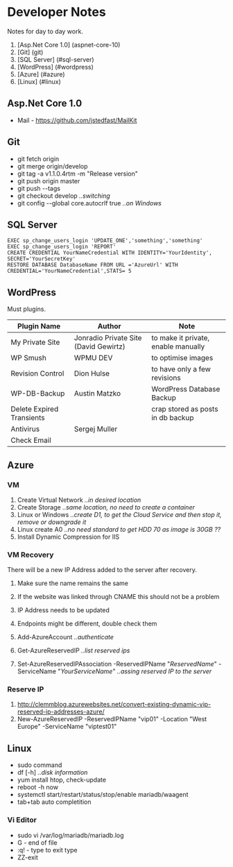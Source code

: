 # Developer Notes
Notes for day to day work.

1. [Asp.Net Core 1.0] (aspnet-core-10)
2. [Git] (git)
3. [SQL Server] (#sql-server)
4. [WordPress] (#wordpress)
5. [Azure] (#azure)
6. [Linux] (#linux)
 
## Asp.Net Core 1.0
- Mail - https://github.com/jstedfast/MailKit

## Git
- git fetch origin
- git merge origin/develop
- git tag -a v1.1.0.4rtm -m "Release version"
- git push origin master
- git push --tags
- git checkout develop *..switching*
- git config --global core.autocrlf true *..on Windows*

## SQL Server
```plsql
EXEC sp_change_users_login 'UPDATE_ONE','something','something'
EXEC sp_change_users_login 'REPORT'
CREATE CREDENTIAL YourNameCredential WITH IDENTITY='YourIdentity', SECRET='YourSecretKey'
RESTORE DATABASE DatabaseName FROM URL ='AzureUrl' WITH CREDENTIAL='YourNameCredential',STATS= 5
```

## WordPress
Must plugins.

Plugin Name | Author | Note
---|---|---
My Private Site | Jonradio Private Site (David Gewirtz) | to make it private, enable manually
WP Smush | WPMU DEV | to optimise images
Revision Control | Dion Hulse | to have only a few revisions
WP-DB-Backup |Austin Matzko | WordPress Database Backup 
Delete Expired Transients || crap stored as posts in db backup
Antivirus | Sergej Muller |
Check Email | |

## Azure 
### VM
1. Create Virtual Network *..in desired location* 
2. Create Storage *..same location, no need to create a container*
3. Linux or Windows *..create D1, to get the Cloud Service and then stop it, remove or downgrade it*
4. Linux create A0 *..no need standard to get HDD 70 as image is 30GB ??*
5. Install Dynamic Compression for IIS
 
### VM Recovery
There will be a new IP Address added to the server after recovery.

1. Make sure the name remains the same
2. If the website was linked through CNAME this should not be a problem
3. IP Address needs to be updated
4. Endpoints might be different, double check them


1. Add-AzureAccount *..authenticate*
2. Get-AzureReservedIP *..list reserved ips*
3. Set-AzureReservedIPAssociation -ReservedIPName "*ReservedName*" -ServiceName "*YourServiceName*" *..assing reserved IP to the server*


### Reserve IP 
1. http://clemmblog.azurewebsites.net/convert-existing-dynamic-vip-reserved-ip-addresses-azure/
2. New-AzureReservedIP -ReservedIPName "vip01" -Location "West Europe" -ServiceName "viptest01"


## Linux
- sudo command
- df [-h] *..disk information*
- yum install htop, check-update
- reboot -h now
- systemctl start/restart/status/stop/enable mariadb/waagent
- tab+tab auto completition

### Vi Editor
 - sudo vi /var/log/mariadb/mariadb.log 
 - G - end of file
 - :q! - type to exit type
 - ZZ-exit



